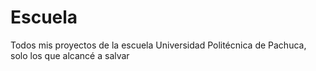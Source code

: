 # Escuela

Todos mis proyectos de la escuela Universidad Politécnica de Pachuca, solo los que alcancé a salvar
